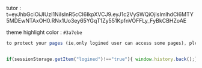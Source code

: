 
tutor : t=eyJhbGciOiJIUzI1NiIsInR5cCI6IkpXVCJ9.eyJ1c2VySWQiOjIsImlhdCI6MTY5MDEwNTAxOH0.RNx1Uo3ey65YGqT1Zy551KpfnVOFFLy_FyBkCBHZoAE


theme highlight color : `#3a7ebe`



````javascript
to protect your pages (ie,only logined user can access some pages), please put the below code at top of 


if(sessionStorage.getItem("logined")!=="true"){ window.history.back();}
````


